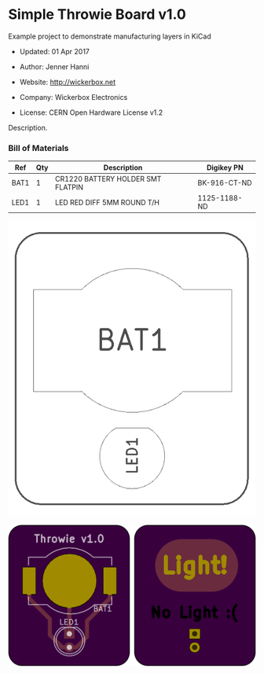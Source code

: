 <!--- start title --->
# Simple Throwie Board v1.0
Example project to demonstrate manufacturing layers in KiCad

- Updated: 01 Apr 2017

- Author: Jenner Hanni
- Website: http://wickerbox.net
- Company: Wickerbox Electronics
- License: CERN Open Hardware License v1.2
<!--- end title --->

Description.

<!--- bom start --->
### Bill of Materials

|Ref|Qty|Description|Digikey PN|
|---|---|-----------|------|
|BAT1|1|CR1220 BATTERY HOLDER SMT FLATPIN|BK-916-CT-ND|
|LED1|1|LED RED DIFF 5MM ROUND T/H|1125-1188-ND|


<!--- bom end --->
![Assembly Diagram](assembly.png)

![Gerber Preview](preview.png)

